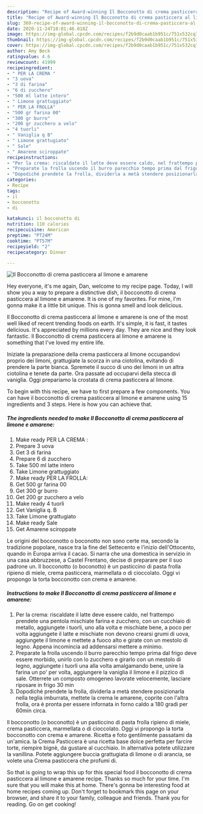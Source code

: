 ```yaml
---
description: "Recipe of Award-winning Il Bocconotto di crema pasticcera al limone e amarene"
title: "Recipe of Award-winning Il Bocconotto di crema pasticcera al limone e amarene"
slug: 369-recipe-of-award-winning-il-bocconotto-di-crema-pasticcera-al-limone-e-amarene
date: 2020-11-24T18:01:46.018Z
image: https://img-global.cpcdn.com/recipes/f2b9d0caab1b951c/751x532cq70/il-bocconotto-di-crema-pasticcera-al-limone-e-amarene-recipe-main-photo.jpg
thumbnail: https://img-global.cpcdn.com/recipes/f2b9d0caab1b951c/751x532cq70/il-bocconotto-di-crema-pasticcera-al-limone-e-amarene-recipe-main-photo.jpg
cover: https://img-global.cpcdn.com/recipes/f2b9d0caab1b951c/751x532cq70/il-bocconotto-di-crema-pasticcera-al-limone-e-amarene-recipe-main-photo.jpg
author: Amy Beck
ratingvalue: 4.6
reviewcount: 41999
recipeingredient:
- " PER LA CREMA "
- "3 uova"
- "3 di farina"
- "6 di zucchero"
- "500 ml latte intero"
- " Limone grattuggiato"
- " PER LA FROLLA"
- "500 gr farina 00"
- "300 gr burro"
- "200 gr zucchero a velo"
- "4 tuorli"
- " Vaniglia q B"
- " Limone grattugiato"
- " Sale"
- " Amarene sciroppate"
recipeinstructions:
- "Per la crema: riscaldate il latte deve essere caldo, nel frattempo prendete una pentola mischiate farina e zucchero, con un cucchiaio di metallo, aggiungete i tuorli, uno alla volta e mischiate bene, a poco per volta aggiungete il latte e mischiate non devono crearsi grumi di uova, aggiungete il limone e mettete a fuoco alto e girate con un mestolo di legno. Appena incomincia ad addensarsi mettere a minimo."
- "Preparate la frolla uscendo il burro parecchio tempo prima dal frigo deve essere morbido, unirlo con lo zucchero e girarlo con un mestolo di legno, aggiungete i tuorli una alla volta amalgamando bene, unire la farina un po&#39; per volta, aggiungere la vaniglia il limone e il pizzico di sale. Otterrete un composto omogeneo lavorate velocemente, lasciare riposare in frigo 30 min"
- "Dopodiché prendete la frolla, dividerla a metà stendere posizionarla nella teglia imburrata, mettete la crema le amarene, coprite con l&#39;altra frolla, ora è pronta per essere infornata in forno caldo a 180 gradi per 60min circa."
categories:
- Recipe
tags:
- il
- bocconotto
- di

katakunci: il bocconotto di 
nutrition: 110 calories
recipecuisine: American
preptime: "PT24M"
cooktime: "PT57M"
recipeyield: "2"
recipecategory: Dinner

---
```



![Il Bocconotto di crema pasticcera al limone e amarene](https://img-global.cpcdn.com/recipes/f2b9d0caab1b951c/751x532cq70/il-bocconotto-di-crema-pasticcera-al-limone-e-amarene-recipe-main-photo.jpg)

Hey everyone, it's me again, Dan, welcome to my recipe page. Today, I will show you a way to prepare a distinctive dish, il bocconotto di crema pasticcera al limone e amarene. It is one of my favorites. For mine, I'm gonna make it a little bit unique. This is gonna smell and look delicious.

Il Bocconotto di crema pasticcera al limone e amarene is one of the most well liked of recent trending foods on earth. It's simple, it is fast, it tastes delicious. It's appreciated by millions every day. They are nice and they look fantastic. Il Bocconotto di crema pasticcera al limone e amarene is something that I've loved my entire life.

Iniziate la preparazione della crema pasticcera al limone occupandovi proprio dei limoni, grattugiate la scorza in una ciotolina, evitando di prendere la parte bianca. Spremete il succo di uno dei limoni in un altra ciotolina e tenete da parte. Ora passate ad occuparvi della stecca di vaniglia. Oggi prepariamo la crostata di crema pasticcera al limone.


To begin with this recipe, we have to first prepare a few components. You can have il bocconotto di crema pasticcera al limone e amarene using 15 ingredients and 3 steps. Here is how you can achieve that.

<!--inarticleads1-->

##### The ingredients needed to make Il Bocconotto di crema pasticcera al limone e amarene:

1. Make ready  PER LA CREMA :
1. Prepare 3 uova
1. Get 3 di farina
1. Prepare 6 di zucchero
1. Take 500 ml latte intero
1. Take  Limone grattuggiato
1. Make ready  PER LA FROLLA:
1. Get 500 gr farina 00
1. Get 300 gr burro
1. Get 200 gr zucchero a velo
1. Make ready 4 tuorli
1. Get  Vaniglia q. B
1. Take  Limone grattugiato
1. Make ready  Sale
1. Get  Amarene sciroppate


Le origini del bocconotto o boconotto non sono certe ma, secondo la tradizione popolare, nasce tra la fine del Settecento e l&#39;inizio dell&#39;Ottocento, quando in Europa arriva il cacao. Si narra che una domestica in servizio in una casa abbruzzese, a Castel Frentano, decise di preparare per il suo padrone un. Il bocconotto (o boconotto) è un pasticcino di pasta frolla ripieno di miele, crema pasticcera, marmellata o di cioccolato. Oggi vi propongo la torta bocconotto con crema e amarene. 

<!--inarticleads2-->

##### Instructions to make Il Bocconotto di crema pasticcera al limone e amarene:

1. Per la crema: riscaldate il latte deve essere caldo, nel frattempo prendete una pentola mischiate farina e zucchero, con un cucchiaio di metallo, aggiungete i tuorli, uno alla volta e mischiate bene, a poco per volta aggiungete il latte e mischiate non devono crearsi grumi di uova, aggiungete il limone e mettete a fuoco alto e girate con un mestolo di legno. Appena incomincia ad addensarsi mettere a minimo.
1. Preparate la frolla uscendo il burro parecchio tempo prima dal frigo deve essere morbido, unirlo con lo zucchero e girarlo con un mestolo di legno, aggiungete i tuorli una alla volta amalgamando bene, unire la farina un po&#39; per volta, aggiungere la vaniglia il limone e il pizzico di sale. Otterrete un composto omogeneo lavorate velocemente, lasciare riposare in frigo 30 min
1. Dopodiché prendete la frolla, dividerla a metà stendere posizionarla nella teglia imburrata, mettete la crema le amarene, coprite con l&#39;altra frolla, ora è pronta per essere infornata in forno caldo a 180 gradi per 60min circa.


Il bocconotto (o boconotto) è un pasticcino di pasta frolla ripieno di miele, crema pasticcera, marmellata o di cioccolato. Oggi vi propongo la torta bocconotto con crema e amarene. Ricetta e foto gentilmente passatami da un&#39;amica. la Crema Pasticcera è una ricetta base dolce perfetta per farcire torte, riempire bignè, da gustare al cucchiaio. In alternativa potete utilizzare la vanillina. Potete aggiungere buccia grattugiata di limone o di arancia, se volete una Crema pasticcera che profumi di. 

So that is going to wrap this up for this special food il bocconotto di crema pasticcera al limone e amarene recipe. Thanks so much for your time. I'm sure that you will make this at home. There's gonna be interesting food at home recipes coming up. Don't forget to bookmark this page on your browser, and share it to your family, colleague and friends. Thank you for reading. Go on get cooking!

